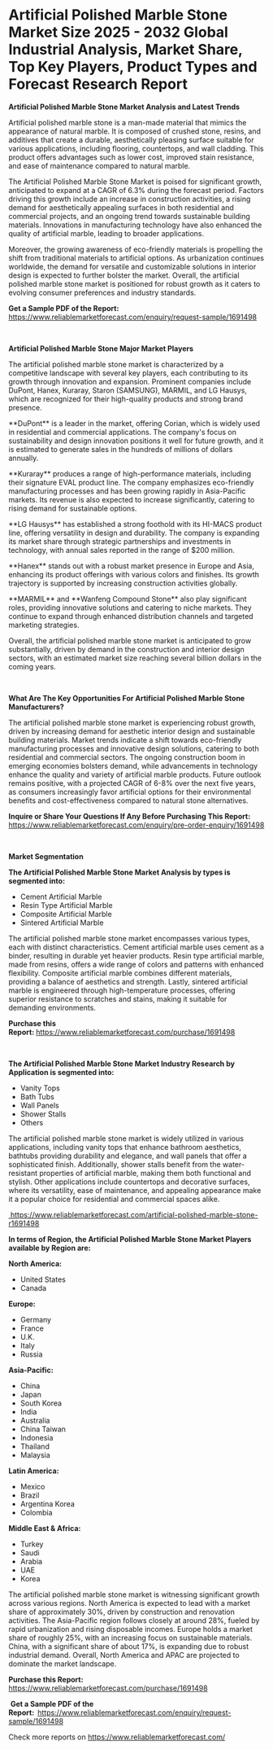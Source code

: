 <p><h1>Artificial Polished Marble Stone Market Size 2025 - 2032 Global Industrial Analysis, Market Share, Top Key Players, Product Types and Forecast Research Report</h1></p><p><strong>Artificial Polished Marble Stone Market Analysis and Latest Trends</strong></p>
<p><p>Artificial polished marble stone is a man-made material that mimics the appearance of natural marble. It is composed of crushed stone, resins, and additives that create a durable, aesthetically pleasing surface suitable for various applications, including flooring, countertops, and wall cladding. This product offers advantages such as lower cost, improved stain resistance, and ease of maintenance compared to natural marble.</p><p>The Artificial Polished Marble Stone Market is poised for significant growth, anticipated to expand at a CAGR of 6.3% during the forecast period. Factors driving this growth include an increase in construction activities, a rising demand for aesthetically appealing surfaces in both residential and commercial projects, and an ongoing trend towards sustainable building materials. Innovations in manufacturing technology have also enhanced the quality of artificial marble, leading to broader applications.</p><p>Moreover, the growing awareness of eco-friendly materials is propelling the shift from traditional materials to artificial options. As urbanization continues worldwide, the demand for versatile and customizable solutions in interior design is expected to further bolster the market. Overall, the artificial polished marble stone market is positioned for robust growth as it caters to evolving consumer preferences and industry standards.</p></p>
<p><strong>Get a Sample PDF of the Report:&nbsp;</strong> <a href="https://www.reliablemarketforecast.com/enquiry/request-sample/1691498?utm_campaign=1743&utm_medium=2&utm_source=Github&utm_content=ia&utm_term=07012025&utm_id=artificial-polished-marble-stone">https://www.reliablemarketforecast.com/enquiry/request-sample/1691498</a></p>
<p>&nbsp;</p>
<p><strong>Artificial Polished Marble Stone Major Market Players</strong></p>
<p><p>The artificial polished marble stone market is characterized by a competitive landscape with several key players, each contributing to its growth through innovation and expansion. Prominent companies include DuPont, Hanex, Kuraray, Staron (SAMSUNG), MARMIL, and LG Hausys, which are recognized for their high-quality products and strong brand presence.</p><p>**DuPont** is a leader in the market, offering Corian, which is widely used in residential and commercial applications. The company's focus on sustainability and design innovation positions it well for future growth, and it is estimated to generate sales in the hundreds of millions of dollars annually.</p><p>**Kuraray** produces a range of high-performance materials, including their signature EVAL product line. The company emphasizes eco-friendly manufacturing processes and has been growing rapidly in Asia-Pacific markets. Its revenue is also expected to increase significantly, catering to rising demand for sustainable options.</p><p>**LG Hausys** has established a strong foothold with its HI-MACS product line, offering versatility in design and durability. The company is expanding its market share through strategic partnerships and investments in technology, with annual sales reported in the range of $200 million.</p><p>**Hanex** stands out with a robust market presence in Europe and Asia, enhancing its product offerings with various colors and finishes. Its growth trajectory is supported by increasing construction activities globally.</p><p>**MARMIL** and **Wanfeng Compound Stone** also play significant roles, providing innovative solutions and catering to niche markets. They continue to expand through enhanced distribution channels and targeted marketing strategies.</p><p>Overall, the artificial polished marble stone market is anticipated to grow substantially, driven by demand in the construction and interior design sectors, with an estimated market size reaching several billion dollars in the coming years.</p></p>
<p>&nbsp;</p>
<p><strong>What Are The Key Opportunities For Artificial Polished Marble Stone Manufacturers?</strong></p>
<p><p>The artificial polished marble stone market is experiencing robust growth, driven by increasing demand for aesthetic interior design and sustainable building materials. Market trends indicate a shift towards eco-friendly manufacturing processes and innovative design solutions, catering to both residential and commercial sectors. The ongoing construction boom in emerging economies bolsters demand, while advancements in technology enhance the quality and variety of artificial marble products. Future outlook remains positive, with a projected CAGR of 6-8% over the next five years, as consumers increasingly favor artificial options for their environmental benefits and cost-effectiveness compared to natural stone alternatives.</p></p>
<p><strong>Inquire or Share Your Questions If Any Before Purchasing This Report:</strong> <a href="https://www.reliablemarketforecast.com/enquiry/pre-order-enquiry/1691498?utm_campaign=1743&utm_medium=2&utm_source=Github&utm_content=ia&utm_term=07012025&utm_id=artificial-polished-marble-stone">https://www.reliablemarketforecast.com/enquiry/pre-order-enquiry/1691498</a></p>
<p>&nbsp;</p>
<p><strong>Market Segmentation</strong></p>
<p><strong>The Artificial Polished Marble Stone Market Analysis by types is segmented into:</strong></p>
<p><ul><li>Cement Artificial Marble</li><li>Resin Type Artificial Marble</li><li>Composite Artificial Marble</li><li>Sintered Artificial Marble</li></ul></p>
<p><p>The artificial polished marble stone market encompasses various types, each with distinct characteristics. Cement artificial marble uses cement as a binder, resulting in durable yet heavier products. Resin type artificial marble, made from resins, offers a wide range of colors and patterns with enhanced flexibility. Composite artificial marble combines different materials, providing a balance of aesthetics and strength. Lastly, sintered artificial marble is engineered through high-temperature processes, offering superior resistance to scratches and stains, making it suitable for demanding environments.</p></p>
<p><strong>Purchase this Report:&nbsp;</strong><a href="https://www.reliablemarketforecast.com/purchase/1691498?utm_campaign=1743&utm_medium=2&utm_source=Github&utm_content=ia&utm_term=07012025&utm_id=artificial-polished-marble-stone">https://www.reliablemarketforecast.com/purchase/1691498</a></p>
<p>&nbsp;</p>
<p><strong>The Artificial Polished Marble Stone Market Industry Research by Application is segmented into:</strong></p>
<p><ul><li>Vanity Tops</li><li>Bath Tubs</li><li>Wall Panels</li><li>Shower Stalls</li><li>Others</li></ul></p>
<p><p>The artificial polished marble stone market is widely utilized in various applications, including vanity tops that enhance bathroom aesthetics, bathtubs providing durability and elegance, and wall panels that offer a sophisticated finish. Additionally, shower stalls benefit from the water-resistant properties of artificial marble, making them both functional and stylish. Other applications include countertops and decorative surfaces, where its versatility, ease of maintenance, and appealing appearance make it a popular choice for residential and commercial spaces alike.</p></p>
<p><a href="https://www.reliablemarketforecast.com/artificial-polished-marble-stone-r1691498?utm_campaign=1743&utm_medium=2&utm_source=Github&utm_content=ia&utm_term=07012025&utm_id=artificial-polished-marble-stone">&nbsp;https://www.reliablemarketforecast.com/artificial-polished-marble-stone-r1691498</a></p>
<p><strong>In terms of Region, the Artificial Polished Marble Stone Market Players available by Region are:</strong></p>
<p>
    <p> <strong> North America: </strong>
        <ul>
            <li>United States</li>
            <li>Canada</li>
        </ul>
        </p> 
    <p> <strong> Europe: </strong>
        <ul>
            <li>Germany</li>
            <li>France</li>
            <li>U.K.</li>
            <li>Italy</li>
            <li>Russia</li>
        </ul>
        </p> 
    <p> <strong> Asia-Pacific: </strong>
        <ul>
            <li>China</li>
            <li>Japan</li>
            <li>South Korea</li>
            <li>India</li>
            <li>Australia</li>
            <li>China Taiwan</li>
            <li>Indonesia</li>
            <li>Thailand</li>
            <li>Malaysia</li>
        </ul>
        </p> 
    <p> <strong> Latin America: </strong>
        <ul>
            <li>Mexico</li>
            <li>Brazil</li>
            <li>Argentina Korea</li>
            <li>Colombia</li>
        </ul>
        </p> 
    <p> <strong> Middle East & Africa: </strong>
        <ul>
            <li>Turkey</li>
            <li>Saudi</li>
            <li>Arabia</li>
            <li>UAE</li>
            <li>Korea</li>
        </ul>
    </p>
    </p>
<p><p>The artificial polished marble stone market is witnessing significant growth across various regions. North America is expected to lead with a market share of approximately 30%, driven by construction and renovation activities. The Asia-Pacific region follows closely at around 28%, fueled by rapid urbanization and rising disposable incomes. Europe holds a market share of roughly 25%, with an increasing focus on sustainable materials. China, with a significant share of about 17%, is expanding due to robust industrial demand. Overall, North America and APAC are projected to dominate the market landscape.</p></p>
<p><strong>Purchase this Report: </strong><a href="https://www.reliablemarketforecast.com/purchase/1691498?utm_campaign=1743&utm_medium=2&utm_source=Github&utm_content=ia&utm_term=07012025&utm_id=artificial-polished-marble-stone">https://www.reliablemarketforecast.com/purchase/1691498</a></p>
<p>&nbsp;<strong>Get a Sample PDF of the Report:&nbsp;&nbsp;</strong><a href="https://www.reliablemarketforecast.com/enquiry/request-sample/1691498?utm_campaign=1743&utm_medium=2&utm_source=Github&utm_content=ia&utm_term=07012025&utm_id=artificial-polished-marble-stone">https://www.reliablemarketforecast.com/enquiry/request-sample/1691498</a></p>
<p><strong></strong></p>
<p>Check more reports on <a href="https://www.reliablemarketforecast.com/?utm_campaign=1743&utm_medium=2&utm_source=Github&utm_content=ia&utm_term=07012025&utm_id=artificial-polished-marble-stone">https://www.reliablemarketforecast.com/</a></p>
